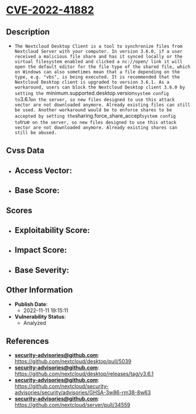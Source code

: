 
# [CVE-2022-41882](https://cve.mitre.org/cgi-bin/cvename.cgi?name=CVE-2022-41882)

## Description

- `The Nextcloud Desktop Client is a tool to synchronize files from Nextcloud Server with your computer. In version 3.6.0, if a user received a malicious file share and has it synced locally or the virtual filesystem enabled and clicked a nc://open/ link it will open the default editor for the file type of the shared file, which on Windows can also sometimes mean that a file depending on the type, e.g. "vbs", is being executed. It is recommended that the Nextcloud Desktop client is upgraded to version 3.6.1. As a workaround, users can block the Nextcloud Desktop client 3.6.0 by setting the `minimum.supported.desktop.version` system config to `3.6.1` on the server, so new files designed to use this attack vector are not downloaded anymore. Already existing files can still be used. Another workaround would be to enforce shares to be accepted by setting the `sharing.force_share_accept` system config to `true` on the server, so new files designed to use this attack vector are not downloaded anymore. Already existing shares can still be abused.`

## Cvss Data

- **Access Vector**:
  - 
- **Base Score**:
  - 

## Scores

- **Exploitability Score**:
  - 
- **Impact Score**:
  - 
- **Base Severity**:
  - 

## Other Information

- **Publish Date**:
  - 2022-11-11 19:15:11
- **Vulnerability Status**:
  - Analyzed

## References

- **security-advisories@github.com**: https://github.com/nextcloud/desktop/pull/5039
- **security-advisories@github.com**: https://github.com/nextcloud/desktop/releases/tag/v3.6.1
- **security-advisories@github.com**: https://github.com/nextcloud/security-advisories/security/advisories/GHSA-3w86-rm38-8w63
- **security-advisories@github.com**: https://github.com/nextcloud/server/pull/34559
